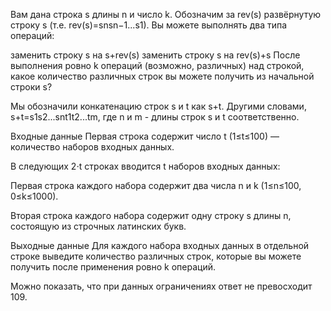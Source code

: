 Вам дана строка s длины n и число k. Обозначим за rev(s) развёрнутую строку s (т.е. rev(s)=snsn−1...s1). Вы можете выполнять два типа операций:

заменить строку s на s+rev(s)
заменить строку s на rev(s)+s
После выполнения ровно k операций (возможно, различных) над строкой, какое количество различных строк вы можете получить из начальной строки s?

Мы обозначили конкатенацию строк s и t как s+t. Другими словами, s+t=s1s2...snt1t2...tm, где n и m - длины строк s и t соответственно.

Входные данные
Первая строка содержит число t (1≤t≤100) — количество наборов входных данных.

В следующих 2⋅t строках вводится t наборов входных данных:

Первая строка каждого набора содержит два числа n и k (1≤n≤100, 0≤k≤1000).

Вторая строка каждого набора содержит одну строку s длины n, состоящую из строчных латинских букв.

Выходные данные
Для каждого набора входных данных в отдельной строке выведите количество различных строк, которые вы можете получить после применения ровно k операций.

Можно показать, что при данных ограничениях ответ не превосходит 109.